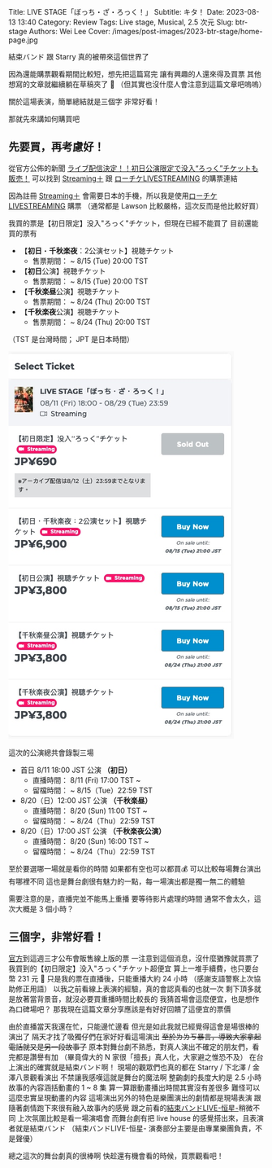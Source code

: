 Title: LIVE STAGE「ぼっち・ざ・ろっく！」
Subtitle: キタ！
Date: 2023-08-13 13:40
Category: Review
Tags: Live stage, Musical, 2.5 次元
Slug: btr-stage
Authors: Wei Lee
Cover: /images/post-images/2023-btr-stage/home-page.jpg

結束バンド 跟 Starry 真的被帶來這個世界了

<!--more-->

因為還能購票觀看期間比較短，想先把這篇寫完
讓有興趣的人還來得及買票
其他想寫的文章就繼續躺在草稿夾了 🥲
（但其實也沒什麼人會注意到這篇文章吧嗚嗚）

關於這場表演，簡單總結就是三個字
非常好看！

那就先來講如何購買吧

## 先要買，再考慮好！

從官方公佈的新聞 [ライブ配信決定！！初日公演限定で没入“ろっく”チケットも販売！](https://bocchi.rocks/stage/news/?id=63580) 可以找到 [Streaming＋](https://eplus.jp/sf/detail/3903770002?P6=001&P1=0402&P59=1) 跟 [ローチケLIVESTREAMING](https://l-tike.zaiko.io/e/bocchi-rocks) 的購票連結

因為註冊 [Streaming＋](https://eplus.jp/sf/detail/3903770002?P6=001&P1=0402&P59=1) 會需要日本的手機，所以我是使用[ローチケLIVESTREAMING](https://l-tike.zaiko.io/e/bocchi-rocks) 購票
（通常都是 Lawson 比較嚴格，這次反而是他比較好買）

我買的票是【初日限定】没入"ろっく"チケット，但現在已經不能買了
目前還能買的票有

* 【**初日**・**千秋楽夜**：2公演セット】視聴チケット
    * 售票期間： ~ 8/15 (Tue) 20:00 TST
* 【**初日**公演】視聴チケット
    * 售票期間： ~ 8/15 (Tue) 20:00 TST
* 【**千秋楽昼**公演】視聴チケット
    * 售票期間： ~ 8/24 (Thu) 20:00 TST
* 【**千秋楽夜**公演】視聴チケット
    * 售票期間： ~ 8/24 (Thu) 20:00 TST

（TST 是台灣時間； JPT 是日本時間）

![ticket-purchasing-page](/images/post-images/2023-btr-stage/ticket.jpg)

這次的公演總共會錄製三場

* 首日 8/11 18:00 JST 公演 **（初日）**
    * 直播時間： 8/11 (Fri) 17:00 TST ~
    * 留檔時間： ~ 8/15（Tue）22:59 TST
* 8/20（日）12:00 JST 公演 **（千秋楽昼）**
    * 直播時間： 8/20 (Sun) 11:00 TST ~
    * 留檔時間： ~ 8/24（Thu）22:59 TST
* 8/20（日）17:00 JST 公演 **（千秋楽夜公演）**
    * 直播時間： 8/20 (Sun) 16:00 TST ~
    * 留檔時間： ~ 8/24（Thu）22:59 TST

至於要選哪一場就是看你的時間
如果都有空也可以都買💰
可以比較每場舞台演出有哪裡不同
這也是舞台劇很有魅力的一點，每一場演出都是獨一無二的體驗

需要注意的是，直播完並不能馬上重播
要等待影片處理的時間
通常不會太久，這次大概是 3 個小時？

## 三個字，非常好看！
[官方](https://bocchi.rocks/stage/)到這週三才公布會販售線上版的票
一注意到這個消息，沒什麼猶豫就買票了
我買到的【初日限定】没入"ろっく"チケット超便宜
算上一堆手續費，也只要台幣 231 元 🤯
只是我的票在直播後，只能重播大約 24 小時
（感謝支語警察上次協助修正用語）
以我之前看線上表演的經驗，真的會認真看的也就一次
剩下頂多就是放著當背景音，就沒必要買重播時間比較長的
我猜首場會這麼便宜，也是想作為口碑場吧？
那我現在這篇文章分享應該是有好好回饋了這便宜的票價

由於直播當天我還在忙，只能邊忙邊看
但光是如此我就已經覺得這會是場很棒的演出了
隔天才找了吸獨仔們在家好好看這場演出
~~至於ㄌㄌㄎ暴言，導致大家拿起電話就又是另一段故事了~~
原本對舞台劇不熟悉，對真人演出不確定的朋友們，看完都是讚譽有加
（畢竟偉大的 N 家很「擅長」真人化，大家避之惟恐不及）
在台上演出的確實就是結束バンド啊！
現場的觀眾們也真的都在 Starry / 下北澤 / 金澤八景觀看演出
不禁讓我感嘆這就是舞台的魔法啊
整齣劇的長度大約是 2.5 小時
故事的內容涵括動畫的 1 ~ 8 集
算一算跟動畫播出時間其實沒有差很多
難怪可以這麼忠實呈現動畫的內容
這場演出另外的特色是樂團演出的劇情都是現場表演
跟隨著劇情跑下來很有融入故事內的感覺
跟之前看的[結束バンドLIVE-恒星-](https://bocchi.rocks/special/live_kousei/)稍微不同
上次氛圍比較是看一場演唱會
而舞台劇有把 live house 的感覺搭出來，且表演者就是結束バンド
（結束バンドLIVE-恒星- 演奏部分主要是由專業樂團負責，不是聲優）

總之這次的舞台劇真的很棒啊
快趁還有機會看的時候，買票觀看吧！
